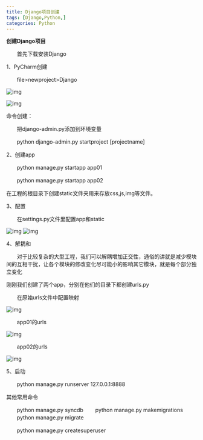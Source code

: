 ```yaml
---
title: Django项目创建
tags: [Django,Python,]
categories: Python
---
```


**创建Django项目**

　　首先下载安装Django

1、PyCharm创建

　　file>newproject>Django

![img](http://images2015.cnblogs.com/blog/866760/201605/866760-20160507011632701-1415940397.png)

![img](http://images2015.cnblogs.com/blog/866760/201605/866760-20160507011725888-893957472.png)

 

命令创建：

　　把django-admin.py添加到环境变量

　　python django-admin.py startproject [projectname]　　

 

 

2、创建app

　　python manage.py startapp app01

　　python manage.py startapp app02

 

在工程的根目录下创建static文件夹用来存放css,js,img等文件。

 

3、配置

　　在settings.py文件里配置app和static

![img](http://images2015.cnblogs.com/blog/866760/201605/866760-20160507013023013-541331493.png)  ![img](http://images2015.cnblogs.com/blog/866760/201605/866760-20160507013111685-572741405.png)

 

4、解耦和

　　对于比较复杂的大型工程，我们可以解耦增加正交性，通俗的讲就是减少模块间的互相干扰，让各个模块的修改变化尽可能小的影响其它模块，就是每个部分独立变化

刚刚我们创建了两个app，分别在他们的目录下都创建urls.py

　　在原始urls文件中配置映射

![img](http://images2015.cnblogs.com/blog/866760/201605/866760-20160512111404530-868816181.png)

　　app01的urls

![img](http://images2015.cnblogs.com/blog/866760/201605/866760-20160507015815669-1948193678.png)

　　app02的urls

![img](http://images2015.cnblogs.com/blog/866760/201605/866760-20160507015807638-70870538.png)

 

5、启动

　　python manage.py runserver 127.0.0.1:8888

 

其他常用命令

　　python manage.py syncdb
　　python manage.py makemigrations
　　python manage.py migrate

　　python manage.py createsuperuser